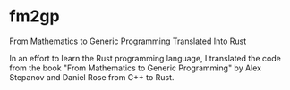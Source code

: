 # fm2gp
From Mathematics to Generic Programming Translated Into Rust

In an effort to learn the Rust programming language, I translated the code from the book "From Mathematics to Generic Programming" by Alex Stepanov and Daniel Rose from C++ to Rust.
